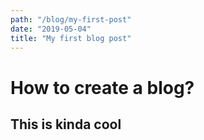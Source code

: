 ```yaml
---
path: "/blog/my-first-post"
date: "2019-05-04"
title: "My first blog post"
---
```


# How to create a blog?

## This is kinda cool
